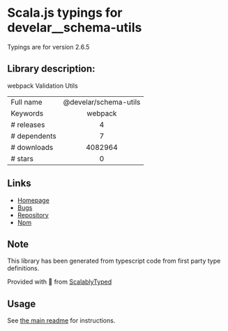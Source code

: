 
# Scala.js typings for develar__schema-utils

Typings are for version 2.6.5

## Library description:
webpack Validation Utils

|                    |                 |
| ------------------ | :-------------: |
| Full name          | @develar/schema-utils |
| Keywords           | webpack |
| # releases         | 4 |
| # dependents       | 7 |
| # downloads        | 4082964 |
| # stars            | 0 |

## Links
- [Homepage](https://github.com/webpack/schema-utils)
- [Bugs](https://github.com/webpack/schema-utils/issues)
- [Repository](https://github.com/webpack/schema-utils)
- [Npm](https://www.npmjs.com/package/%40develar%2Fschema-utils)
    


## Note
This library has been generated from typescript code from first party type definitions.

Provided with :purple_heart: from [ScalablyTyped](https://github.com/oyvindberg/ScalablyTyped)

## Usage
See [the main readme](../../readme.md) for instructions.



